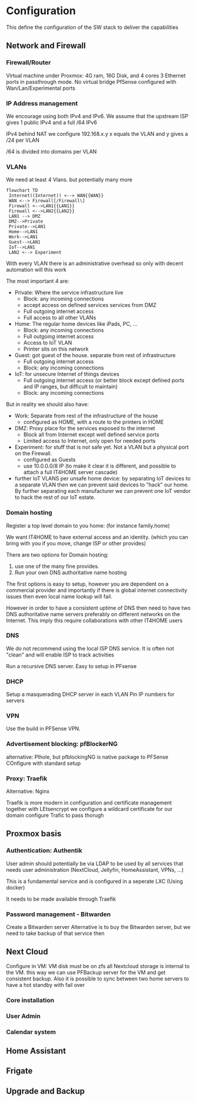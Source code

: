# Configuration

This define the configuration of the SW stack to deliver the capabilities

## Network and Firewall

### Firewall/Router

Virtual machine under Proxmox: 4G ram, 16G Disk, and 4 cores
3 Ethernet ports in passthrough mode. No virtual bridge
PfSense configured with Wan/Lan/Experimental ports

### IP Address management

We encourage using both IPv4 and IPv6. 
We assume that the upstream ISP gives 1 public IPv4 and a full /64 IPv6

IPv4 behind NAT we configure 192.168.x.y
x equals the VLAN and y gives a /24 per VLAN

/64 is divided into domains per VLAN

### VLANs

We need at least 4 Vlans. but potentially many more


```mermaid
flowchart TD
 Internet((Internet)) <--> WAN{{WAN}}
 WAN <--> Firewall[/Firewall\]
 Firewall <-->LAN1{{LAN1}}
 Firewall <-->LAN2{{LAN2}}
 LAN1 --> DMZ
 DMZ-->Private
 Private-->LAN1
 Home-->LAN1
 Work-->LAN1
 Guest-->LAN1
 IoT-->LAN1
 LAN2 <--> Experiment
```

With every VLAN there is an administrative overhead so only with decent automation will this work

The most important 4 are:
- Private: Where the service infrastructure live
    - Block: any incoming connections
    - accept access on defined services services from DMZ
    - Full outgoing internet access
    - Full access to all other VLANs
- Home: The regular home devices like iPads, PC, ...
    - Block: any incoming connections
    - Full outgoing internet access
    - Access to IoT VLAN
    - Printer sits on this network
- Guest: got guest of the house. separate from rest of infrastructure
    - Full outgoing internet access
    - Block: any incoming connections
- IoT: for unsecure Internet of things devices
    - Full outgoing internet access (or better block except defined ports and IP ranges, but difficult to maintain)
    - Block: any incoming connections

But in reality we should also have:

- Work: Separate from rest of the infrastructure of the house
    - configured as HOME, with a route to the printers in HOME
- DMZ: Proxy place for the services exposed to the internet
    - Block all from Internet except well defined service ports
    - Limited access to Internet, only open for needed ports
- Experiment: for stuff that is not safe yet. Not a VLAN but a physical port on the Firewall.
    - configured as Guests
    - use 10.0.0.0/8 IP (to make it clear it is different, and possible to attach a full IT4HOME server cascade)
- further IoT VLANS per unsafe home device: by separating IoT devices to a separate VLAN then we can prevent said devices to "hack" our home. By further separating each manufacturer we can prevent one IoT vendor to hack the rest of our IoT estate.


### Domain hosting

Register a top level domain to you home: (for instance family.home)

We want IT4HOME to have external access and an identity. (which you can bring with you if you move, change ISP or other provides)

There are two options for Domain hosting:
1) use one of the many fine provides.
2) Run your own DNS authoritative name hosting

The first options is easy to setup, however you are dependent on a commercial provider and importantly if there is global internet connectivity issues then even local name lookup will fail.

However in order to have a consistent uptime of DNS then need to have two DNS authoritative name servers preferably on different networks on the Internet. This imply this require collaborations with other IT4HOME users

### DNS 

We do not recommend using the local ISP DNS service. It is often not "clean" and will enable ISP to track activities

Run a recursive DNS server. Easy to setup in PFsense

### DHCP

Setup a masquerading DHCP server in each VLAN
Pin IP numbers for servers


### VPN

Use the build in PFSense VPN.

### Advertisement blocking: pfBlockerNG

alternative: PIhole, but pfblockingNG is native package to PFSense
COnfigure with standard setup


### Proxy: Traefik

Alternative: Nginx

Traefik is more modern in configuration and certificate management
together with LEtsencrypt we configure a wildcard certificate for our domain
configure Trafic to pass thorugh 

## Proxmox basis


### Authentication: Authentik

User admin should potentially be via LDAP to be used by all services that needs user administration (NextCloud, Jellyfin, HomeAssistant, VPNs, ...)

This is a fundamental service and is configured in a seperate LXC (Using docker)

It needs to be made available through Traefik

### Password management - Bitwarden

Create a Bitwarden server
Alternative is to buy the Bitwarden server, but we need to take backup of that service then

## Next Cloud

Configure in VM: VM disk must be on zfs
all Nextcloud storage is internal to the VM. this way we can use PFBackup server for the VM and get consistent backup.
Also it is possible to sync between two home servers to have a hot standby with fail over

### Core installation

### User Admin

### Calendar system

## Home Assistant

## Frigate

## Upgrade and Backup
